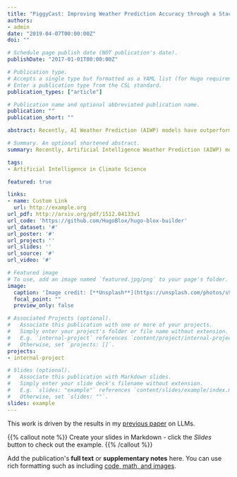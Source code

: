 ```yaml
---
title: "PiggyCast: Improving Weather Prediction Accuracy through a Stacking-Based Ensemble AI Approach"
authors:
- admin
date: "2019-04-07T00:00:00Z"
doi: ""

# Schedule page publish date (NOT publication's date).
publishDate: "2017-01-01T00:00:00Z"

# Publication type.
# Accepts a single type but formatted as a YAML list (for Hugo requirements).
# Enter a publication type from the CSL standard.
publication_types: ["article"]

# Publication name and optional abbreviated publication name.
publication: ""
publication_short: ""

abstract: Recently, AI Weather Prediction (AIWP) models have outperformed classical Numerical Weather Prediction (NWP) Models in various weather prediction benchmarking criteria. Given the paradigm shift from numerical to machine learning models, such forecasts can be generated in seconds to minutes on a standard laptop. Forecast datasets from frontier AIWP models for the year 2020 have been made publicly available on the WeatherBench 2 website, facilitating independent analysis, evaluation, and further research. In this study, we introduce a traditional machine learning model trained on top of these forecast datasets (a method known as “stacking”) to predict ERA5 variables, thereby exploiting the strengths of each base model and aiming to outperform forecasts from any base model alone. We coin our model 'PiggyCast', as we effectively piggyback off the work done by leading AI research teams with expertise and compute budgets for model training that are hard to match in an MSc thesis.  The improvement in PiggyCast's Root Mean Squared Error on Geopotential Height at 500 hPa pressure, relative to the base models, was notable, with an increase in performance as forecast lead time increased. Given the low compute cost of making forecasts, and that each frontier AIWP model has its strengths and limitations (depending on the weather variable, region of the globe, and forecast lead time), we argue that the future of the most skilful weather forecasts will likely come from machine learning stacking, by the very nature that stacking typically yields performance better than any base model alone.

# Summary. An optional shortened abstract.
summary: Recently, Artificial Intelligence Weather Prediction (AIWP) models have outperformed classical Numerical Weather Prediction (NWP) Models in various weather prediction benchmarking criteria. Given the paradigm shift from numerical to machine learning models, such forecasts can be generated in seconds to minutes on a standard laptop. In this study, we propose a supervised machine learning ensemble strategy, known as \textbf{PiggyCast}  (a portmanteau of the words \textbf{piggy}back and fore\textbf{cast}), trained on top of these forecast datasets (a method known as “stacking”) to predict ERA5 variables, thereby exploiting the strengths of each base model and aiming to outperform forecasts from any base model alone. The improvement in PiggyCast's Root Mean Squared Error on Geopotential Height at 500 hPa, relative to the base models, was notable, with an increase in performance as forecast lead time increased.

tags:
- Artificial Intelligence in Climate Science

featured: true

links:
- name: Custom Link
  url: http://example.org
url_pdf: http://arxiv.org/pdf/1512.04133v1
url_code: 'https://github.com/HugoBlox/hugo-blox-builder'
url_dataset: '#'
url_poster: '#'
url_project: ''
url_slides: ''
url_source: '#'
url_video: '#'

# Featured image
# To use, add an image named `featured.jpg/png` to your page's folder. 
image:
  caption: 'Image credit: [**Unsplash**](https://unsplash.com/photos/s9CC2SKySJM)'
  focal_point: ""
  preview_only: false

# Associated Projects (optional).
#   Associate this publication with one or more of your projects.
#   Simply enter your project's folder or file name without extension.
#   E.g. `internal-project` references `content/project/internal-project/index.md`.
#   Otherwise, set `projects: []`.
projects:
- internal-project

# Slides (optional).
#   Associate this publication with Markdown slides.
#   Simply enter your slide deck's filename without extension.
#   E.g. `slides: "example"` references `content/slides/example/index.md`.
#   Otherwise, set `slides: ""`.
slides: example
---
```


This work is driven by the results in my [previous paper](/publication/conference-paper/) on LLMs.

{{% callout note %}}
Create your slides in Markdown - click the *Slides* button to check out the example.
{{% /callout %}}

Add the publication's **full text** or **supplementary notes** here. You can use rich formatting such as including [code, math, and images](https://docs.hugoblox.com/content/writing-markdown-latex/).
